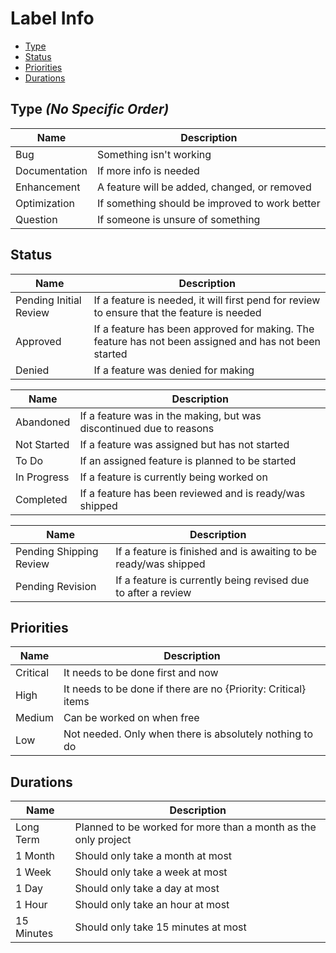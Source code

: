 # Label Info

- [Type](https://github.com/Vex87/NPC-System/blob/master/LABEL_INFO.md#type)
- [Status](https://github.com/Vex87/NPC-System/blob/master/LABEL_INFO.md#status)
- [Priorities](https://github.com/Vex87/NPC-System/blob/master/LABEL_INFO.md#priorities)
- [Durations](https://github.com/Vex87/NPC-System/blob/master/LABEL_INFO.md#durations)

## Type *(No Specific Order)*

| Name | Description |
| - | - |
| Bug | Something isn't working |
| Documentation | If more info is needed |
| Enhancement | A feature will be added, changed, or removed |
| Optimization | If something should be improved to work better |
| Question |  If someone is unsure of something|

## Status

| Name | Description |
| - | - |
| Pending Initial Review | If a feature is needed, it will first pend for review to ensure that the feature is needed |
| Approved |If a feature has been approved for making. The feature has not been assigned and has not been started  |
| Denied | If a feature was denied for making |

| Name | Description |
| - | - |
| Abandoned | If a feature was in the making, but was discontinued due to reasons |
| Not Started | If a feature was assigned but has not started |
| To Do | If an assigned feature is planned to be started |
| In Progress | If a feature is currently being worked on |
| Completed | If a feature has been reviewed and is ready/was shipped |

| Name | Description |
| - | - |
| Pending Shipping Review | If a feature is finished and is awaiting to be ready/was shipped |
| Pending Revision | If a feature is currently being revised due to after a review |

## Priorities

| Name | Description |
| - | - |
| Critical | It needs to be done first and now |
| High | It needs to be done if there are no {Priority: Critical} items |
| Medium | Can be worked on when free |
| Low | Not needed. Only when there is absolutely nothing to do |

## Durations

| Name | Description |
| - | - |
| Long Term | Planned to be worked for more than a month as the only project |
| 1 Month | Should only take a month at most |
| 1 Week | Should only take a week at most |
| 1 Day | Should only take a day at most |
| 1 Hour | Should only take an hour at most |
| 15 Minutes | Should only take 15 minutes at most |
